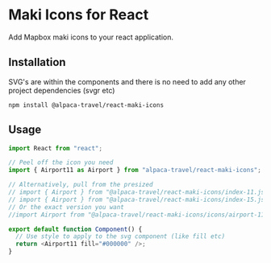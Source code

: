 # Maki Icons for React

Add Mapbox maki icons to your react application.

## Installation

SVG's are within the components and there is no need to add any other project dependencies (svgr etc)

```
npm install @alpaca-travel/react-maki-icons
```

## Usage

```javascript
import React from "react";

// Peel off the icon you need
import { Airport11 as Airport } from "alpaca-travel/react-maki-icons";

// Alternatively, pull from the presized
// import { Airport } from "@alpaca-travel/react-maki-icons/index-11.js";
// import { Airport } from "@alpaca-travel/react-maki-icons/index-15.js";
// Or the exact version you want
//import Airport from "@alpaca-travel/react-maki-icons/icons/airport-11";

export default function Component() {
  // Use style to apply to the svg component (like fill etc)
  return <Airport11 fill="#000000" />;
}
```
